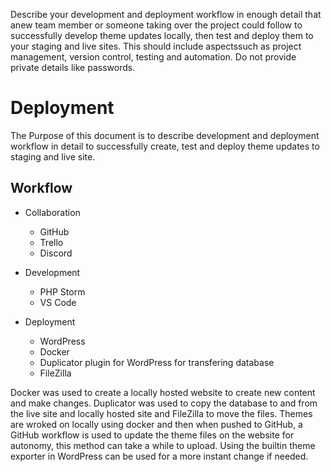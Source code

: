Describe your development and deployment workflow in enough detail that anew team member or someone taking over the project
could follow to successfully develop theme updates locally, then test and deploy them to your staging and live sites. 
This should include aspectssuch as project management, version control, testing and automation. Do not provide private details like passwords.

# Deployment
The Purpose of this document is to describe development and deployment workflow in detail to successfully create, test and deploy theme updates
to staging and live site.

## Workflow
* Collaboration
  * GitHub
  * Trello
  * Discord
  
* Development
  * PHP Storm
  * VS Code

* Deployment
  * WordPress   
  * Docker
  * Duplicator plugin for WordPress for transfering database
  * FileZilla

Docker was used to create a locally hosted website to create new content and make changes. Duplicator was used to copy the database to and from the live site and locally hosted site and FileZilla to move the files. Themes are wroked on locally using docker and then when pushed to GitHub, a GitHub workflow is used to update the theme files on the website for autonomy, this method can take a while to upload. Using the builtin theme exporter in WordPress can be used for a more instant change if needed.
